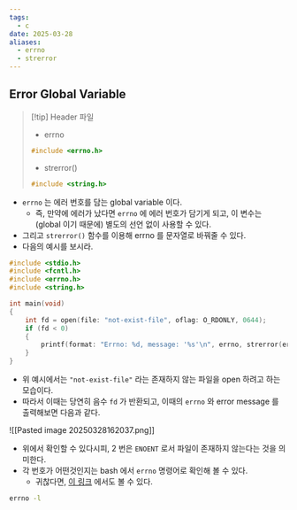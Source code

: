```yaml
---
tags:
  - c
date: 2025-03-28
aliases:
  - errno
  - strerror
---
```

## Error Global Variable

> [!tip] Header 파일
> - errno
> ```c
> #include <errno.h>
> ```
> - strerror()
> ```c
> #include <string.h>
> ```

- `errno` 는 에러 번호를 담는 global variable 이다.
	- 즉, 만약에 에러가 났다면 `errno` 에 에러 번호가 담기게 되고, 이 변수는 (global 이기 때문에) 별도의 선언 없이 사용할 수 있다.
- 그리고 `strerror()` 함수를 이용해 errno 를 문자열로 바꿔줄 수 있다.
- 다음의 예시를 보시라.

```c
#include <stdio.h>
#include <fcntl.h>
#include <errno.h>
#include <string.h>

int main(void)
{
	int fd = open(file: "not-exist-file", oflag: O_RDONLY, 0644);
	if (fd < 0)
	{
		printf(format: "Errno: %d, message: '%s'\n", errno, strerror(errnum: errno));
	}
}
```

- 위 예시에서는 `"not-exist-file"` 라는 존재하지 않는 파일을 open 하려고 하는 모습이다.
- 따라서 이때는 당연히 음수 `fd` 가 반환되고, 이때의 `errno` 와 error message 를 출력해보면 다음과 같다.

![[Pasted image 20250328162037.png]]

- 위에서 확인할 수 있다시피, 2 번은 `ENOENT` 로서 파일이 존재하지 않는다는 것을 의미한다.
- 각 번호가 어떤것인지는 bash 에서 `errno` 명령어로 확인해 볼 수 있다.
	- 귀찮다면, [이 링크](https://gist.github.com/greggyNapalm/2413028) 에서도 볼 수 있다.

```bash
errno -l
```